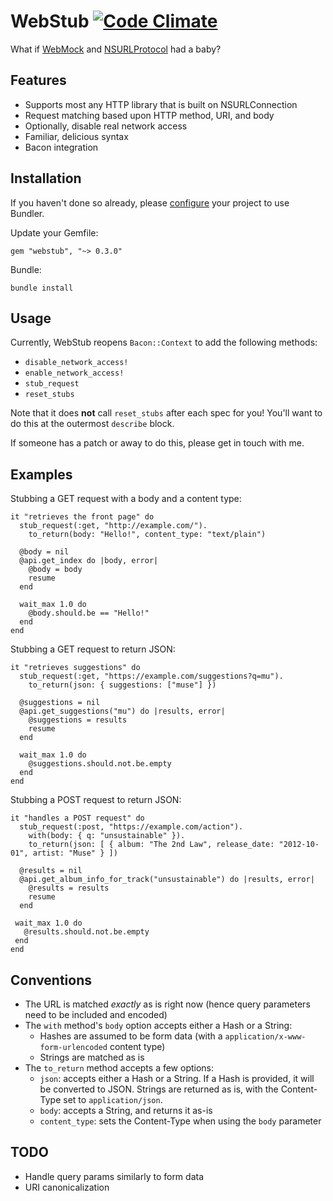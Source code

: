 WebStub [![Code Climate](https://codeclimate.com/badge.png)](https://codeclimate.com/github/mattgreen/webstub)
======

What if [WebMock](https://github.com/bblimke/webmock) and [NSURLProtocol](https://developer.apple.com/library/mac/#documentation/Cocoa/Reference/Foundation/Classes/NSURLProtocol_Class/Reference/Reference.html) had a baby?

Features
------------
* Supports most any HTTP library that is built on NSURLConnection
* Request matching based upon HTTP method, URI, and body
* Optionally, disable real network access
* Familiar, delicious syntax
* Bacon integration

Installation
------------
If you haven't done so already, please [configure](http://thunderboltlabs.com/posts/using-bundler-with-rubymotion) your project to use Bundler.

Update your Gemfile:

    gem "webstub", "~> 0.3.0"

Bundle:

    bundle install

Usage
-----
Currently, WebStub reopens `Bacon::Context` to add the following methods:

* `disable_network_access!`
* `enable_network_access!`
* `stub_request`
* `reset_stubs`

Note that it does **not** call `reset_stubs` after each spec for you! You'll want to do this at the outermost `describe` block.

If someone has a patch or away to do this, please get in touch with me.

Examples
------------

Stubbing a GET request with a body and a content type:

    it "retrieves the front page" do
      stub_request(:get, "http://example.com/").
        to_return(body: "Hello!", content_type: "text/plain")
      
      @body = nil
      @api.get_index do |body, error|
        @body = body
        resume
      end

      wait_max 1.0 do
        @body.should.be == "Hello!"
      end
    end

Stubbing a GET request to return JSON:

    it "retrieves suggestions" do
      stub_request(:get, "https://example.com/suggestions?q=mu").
        to_return(json: { suggestions: ["muse"] })

      @suggestions = nil
      @api.get_suggestions("mu") do |results, error|
        @suggestions = results
        resume
      end

      wait_max 1.0 do
        @suggestions.should.not.be.empty
      end
    end

Stubbing a POST request to return JSON:

    it "handles a POST request" do
      stub_request(:post, "https://example.com/action").
        with(body: { q: "unsustainable" }).
        to_return(json: [ { album: "The 2nd Law", release_date: "2012-10-01", artist: "Muse" } ])

      @results = nil
      @api.get_album_info_for_track("unsustainable") do |results, error|
        @results = results
        resume
      end

     wait_max 1.0 do
       @results.should.not.be.empty
     end
    end

Conventions
-----------------
- The URL is matched *exactly* as is right now (hence query parameters need to be included and encoded)
- The `with` method's `body` option accepts either a Hash or a String:
  - Hashes are assumed to be form data (with a `application/x-www-form-urlencoded` content type)
  - Strings are matched as is
- The `to_return` method accepts a few options:
  - `json`: accepts either a Hash or a String. If a Hash is provided, it will be converted to JSON. Strings are returned as is, with the Content-Type set to `application/json`.
  - `body`: accepts a String, and returns it as-is
  - `content_type`: sets the Content-Type when using the `body` parameter

TODO
---------
* Handle query params similarly to form data
* URI canonicalization

